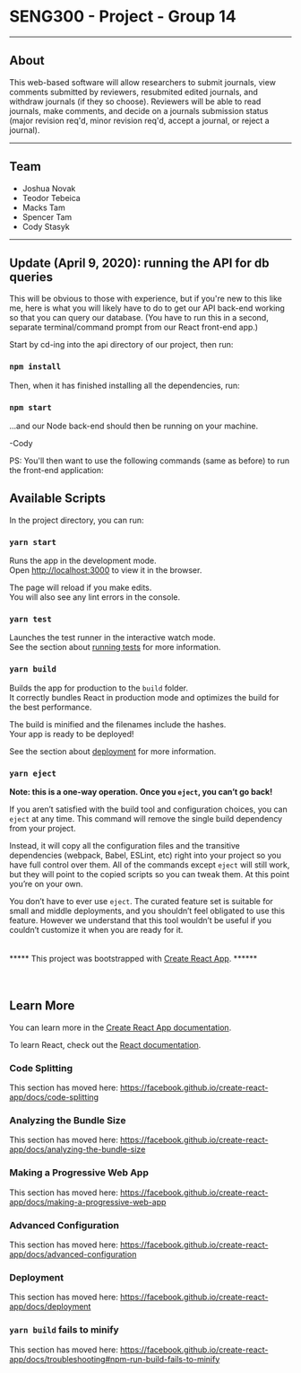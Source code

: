 
# SENG300 - Project - Group 14
---
## About  

This web-based software will allow researchers to submit journals, view comments submitted by reviewers, resubmited edited journals, and withdraw journals (if they so choose). Reviewers will be able to read journals, make comments, and decide on a journals submission status (major revision req'd, minor revision req'd, accept a journal, or reject a journal).  

---

## Team
* Joshua Novak
* Teodor Tebeica
* Macks Tam
* Spencer Tam
* Cody Stasyk  

---

## Update (April 9, 2020):  running the API for db queries

This will be obvious to those with experience, but if you're new to this like me, here is what you will likely have to do to get our API back-end working so that you can query our database. (You have to run this in a second, separate terminal/command prompt from our React front-end app.)

Start by cd-ing into the api directory of our project, then run:
### `npm install`
Then, when it has finished installing all the dependencies, run:
### `npm start`
...and our Node back-end should then be running on your machine.

-Cody

PS: You'll then want to use the following commands (same as before) to run the front-end application:



## Available Scripts

In the project directory, you can run:

### `yarn start`

Runs the app in the development mode.<br />
Open [http://localhost:3000](http://localhost:3000) to view it in the browser.

The page will reload if you make edits.<br />
You will also see any lint errors in the console.

### `yarn test`

Launches the test runner in the interactive watch mode.<br />
See the section about [running tests](https://facebook.github.io/create-react-app/docs/running-tests) for more information.

### `yarn build`

Builds the app for production to the `build` folder.<br />
It correctly bundles React in production mode and optimizes the build for the best performance.

The build is minified and the filenames include the hashes.<br />
Your app is ready to be deployed!

See the section about [deployment](https://facebook.github.io/create-react-app/docs/deployment) for more information.

### `yarn eject`

**Note: this is a one-way operation. Once you `eject`, you can’t go back!**

If you aren’t satisfied with the build tool and configuration choices, you can `eject` at any time. This command will remove the single build dependency from your project.

Instead, it will copy all the configuration files and the transitive dependencies (webpack, Babel, ESLint, etc) right into your project so you have full control over them. All of the commands except `eject` will still work, but they will point to the copied scripts so you can tweak them. At this point you’re on your own.

You don’t have to ever use `eject`. The curated feature set is suitable for small and middle deployments, and you shouldn’t feel obligated to use this feature. However we understand that this tool wouldn’t be useful if you couldn’t customize it when you are ready for it.
</br>
</br>
</br>
***** This project was bootstrapped with [Create React App](https://github.com/facebook/create-react-app).  ******
</br>
</br>
</br>

## Learn More

You can learn more in the [Create React App documentation](https://facebook.github.io/create-react-app/docs/getting-started).

To learn React, check out the [React documentation](https://reactjs.org/).

### Code Splitting

This section has moved here: https://facebook.github.io/create-react-app/docs/code-splitting

### Analyzing the Bundle Size

This section has moved here: https://facebook.github.io/create-react-app/docs/analyzing-the-bundle-size

### Making a Progressive Web App

This section has moved here: https://facebook.github.io/create-react-app/docs/making-a-progressive-web-app

### Advanced Configuration

This section has moved here: https://facebook.github.io/create-react-app/docs/advanced-configuration

### Deployment

This section has moved here: https://facebook.github.io/create-react-app/docs/deployment

### `yarn build` fails to minify

This section has moved here: https://facebook.github.io/create-react-app/docs/troubleshooting#npm-run-build-fails-to-minify
